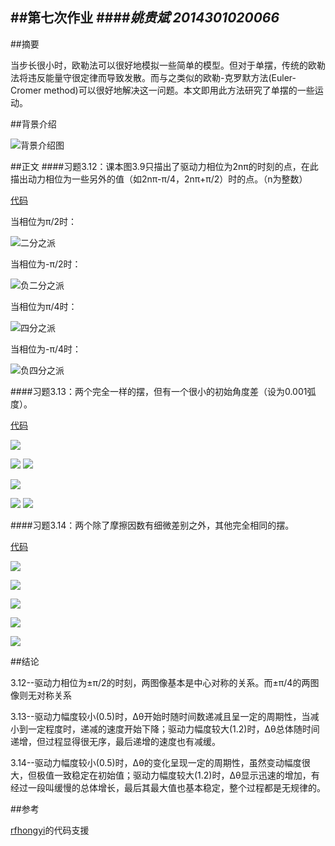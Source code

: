 ##第七次作业
####*姚贵斌 2014301020066*
------
##摘要

当步长很小时，欧勒法可以很好地模拟一些简单的模型。但对于单摆，传统的欧勒法将违反能量守很定律而导致发散。而与之类似的欧勒-克罗默方法(Euler-Cromer method)可以很好地解决这一问题。本文即用此方法研究了单摆的一些运动。

##背景介绍

![背景介绍图](https://github.com/Guibeen/compuational_physics_N2014301020066/blob/master/images/07/%E7%AC%AC%E4%B8%89%E7%AB%A0-%E8%83%8C%E6%99%AF.png)

##正文
####习题3.12：课本图3.9只描出了驱动力相位为2nπ的时刻的点，在此描出动力相位为一些另外的值（如2nπ-π/4，2nπ+π/2）时的点。（n为整数）

[代码](https://github.com/Guibeen/compuational_physics_N2014301020066/blob/master/codes/07/3.12.py)

当相位为π/2时：

![二分之派](https://github.com/Guibeen/compuational_physics_N2014301020066/blob/master/images/07/3.12-%E4%BA%8C%E5%88%86%E4%B9%8B%E6%B4%BE.png)

当相位为-π/2时：

![负二分之派](https://github.com/Guibeen/compuational_physics_N2014301020066/blob/master/images/07/3.12-%E8%B4%9F%E4%BA%8C%E5%88%86%E4%B9%8B%E6%B4%BE.png)

当相位为π/4时：

![四分之派](https://github.com/Guibeen/compuational_physics_N2014301020066/blob/master/images/07/3.12-%E5%9B%9B%E5%88%86%E4%B9%8B%E6%B4%BE.png)

当相位为-π/4时：

![负四分之派](https://github.com/Guibeen/compuational_physics_N2014301020066/blob/master/images/07/3.12-%E8%B4%9F%E5%9B%9B%E5%88%86%E4%B9%8B%E6%B4%BE.png)

####习题3.13：两个完全一样的摆，但有一个很小的初始角度差（设为0.001弧度）。

[代码](https://github.com/Guibeen/compuational_physics_N2014301020066/blob/master/codes/07/3.13.py)

![](https://github.com/Guibeen/compuational_physics_N2014301020066/blob/master/images/07/3-13-FD0.5.png)

![](https://github.com/Guibeen/compuational_physics_N2014301020066/blob/master/images/07/3-13-0.5-1.png)
![](https://github.com/Guibeen/compuational_physics_N2014301020066/blob/master/images/07/3-13-0.5-2.png)

![](https://github.com/Guibeen/compuational_physics_N2014301020066/blob/master/images/07/3-13-FD1.2.png)

![](https://github.com/Guibeen/compuational_physics_N2014301020066/blob/master/images/07/3-13-1.2-1.png)
![](https://github.com/Guibeen/compuational_physics_N2014301020066/blob/master/images/07/3-13-1.2-2.png)

####习题3.14：两个除了摩擦因数有细微差别之外，其他完全相同的摆。

[代码](https://github.com/Guibeen/compuational_physics_N2014301020066/blob/master/codes/07/3.14.py)

![](https://github.com/Guibeen/compuational_physics_N2014301020066/blob/master/images/07/3-13-FD0.5.png)

![](https://github.com/Guibeen/compuational_physics_N2014301020066/blob/master/images/07/3-14-FD0.5.png)

![](https://github.com/Guibeen/compuational_physics_N2014301020066/blob/master/images/07/3-13-FD1.2.png)

![](https://github.com/Guibeen/compuational_physics_N2014301020066/blob/master/images/07/3-14-FD1.2-1.png)

![](https://github.com/Guibeen/compuational_physics_N2014301020066/blob/master/images/07/3-14-FD1.2-2.png)

##结论

3.12--驱动力相位为±π/2的时刻，两图像基本是中心对称的关系。而±π/4的两图像则无对称关系

3.13--驱动力幅度较小(0.5)时，Δθ开始时随时间数递减且呈一定的周期性，当减小到一定程度时，递减的速度开始下降；驱动力幅度较大(1.2)时，Δθ总体随时间递增，但过程显得很无序，最后递增的速度也有减缓。

3.14--驱动力幅度较小(0.5)时，Δθ的变化呈现一定的周期性，虽然变动幅度很大，但极值一致稳定在初始值；驱动力幅度较大(1.2)时，Δθ显示迅速的增加，有经过一段叫缓慢的总体增长，最后其最大值也基本稳定，整个过程都是无规律的。

##参考

[rfhongyi](https://github.com/rfhongyi)的代码支援




